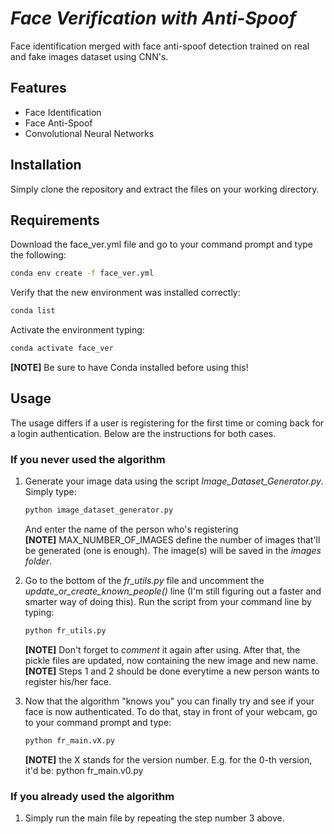 # *Face Verification with Anti-Spoof*

Face identification merged with face anti-spoof detection trained on real and fake images dataset using CNN's.

## Features
* Face Identification
* Face Anti-Spoof
* Convolutional Neural Networks


## Installation

Simply clone the repository and extract the files on your working directory.

## Requirements
Download the face_ver.yml file and go to your command prompt and type the following:
  ```bash
  conda env create -f face_ver.yml
  ```
Verify that the new environment was installed correctly:
  ```bash
  conda list
  ```
Activate the environment typing:
  ```bash
  conda activate face_ver
  ```
**[NOTE]** Be sure to have Conda installed before using this!


## Usage
The usage differs if a user is registering for the first time or coming back for a login authentication. Below are the instructions for both cases.

### If you never used the algorithm
1. Generate your image data using the script *Image_Dataset_Generator.py*. Simply type:
   ```bash
   python image_dataset_generator.py
   ```
   And enter the name of the person who's registering<br>
   **[NOTE]** MAX_NUMBER_OF_IMAGES define the number of images that'll be generated (one is enough).      The image(s) will be saved in the    *images folder*.
2. Go to the bottom of the *fr_utils.py* file and uncomment the *update_or_create_known_people()* line (I'm still figuring out a faster and smarter way of doing this). Run the script from your command line by typing:
    ```bash
    python fr_utils.py
    ```
    **[NOTE]** Don't forget to *comment* it again after using. After that, the pickle files are updated, now containing the new image and new name.<br>
    **[NOTE]** Steps 1 and 2 should be done everytime a new person wants to register his/her face.
    
3. Now that the algorithm "knows you" you can finally try and see if your face is now authenticated. To do that, stay in front of your webcam, go to your command prompt and type:
    ```bash
    python fr_main.vX.py
    ```
    **[NOTE]** the X stands for the version number. E.g. for the 0-th version, it'd be: python fr_main.v0.py
  
### If you already used the algorithm
1.  Simply run the main file by repeating the step number 3 above.
 



